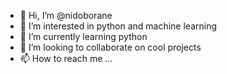 - 👋 Hi, I’m @nidoborane
- 👀 I’m interested in python and machine learning
- 🌱 I’m currently learning python
- 💞️ I’m looking to collaborate on cool projects
- 📫 How to reach me ...

<!---
nidoborane/nidoborane is a ✨ special ✨ repository because its `README.md` (this file) appears on your GitHub profile.
You can click the Preview link to take a look at your changes.
--->
